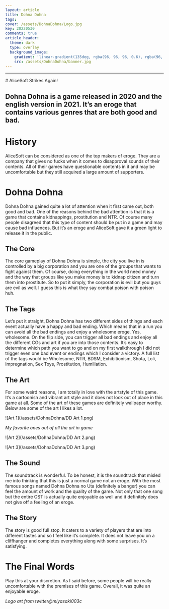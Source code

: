 ```yaml
---
layout: article
title: Dohna Dohna
tags:
cover: /assets/DohnaDohna/Logo.jpg
key: 20220530
comments: true
article_header:
  theme: dark
  type: overlay
  background_image:
    gradient: 'linear-gradient(135deg, rgba(96, 96, 96, 0.6), rgba(96, 96, 96, 0.6))'
    src: /assets/DohnaDohna/banner.jpg
---
```

<hr>
<!--more-->
# AliceSoft Strikes Again!


## Dohna Dohna is a game released in 2020 and the english version in 2021. It’s an eroge that contains various genres that are both good and bad. 


# History

AliceSoft can be considered as one of the top makers of eroge. They are a company that gives no fucks when it comes to disapproval sounds of their contents. All of their games have questionable contents in it and may be uncomfortable but they still acquired a large amount of supporters.


# Dohna Dohna

Dohna Dohna gained quite a lot of attention when it first came out, both good and bad. One of the reasons behind the bad attention is that it is a game that contains kidnappings, prostitution and NTR. Of course many people disagreed that this type of content should be put in a game and may cause bad influences. But it’s an eroge and AliceSoft gave it a green light to release it in the public.


## The Core

The core gameplay of Dohna Dohna is simple, the city you live in is controlled by a big corporation and you are one of the groups that wants to fight against them. Of course, doing everything in the world need money and the way that groups like you make money is to kidnap citizen and turn them into prostitute. So to put it simply, the corporation is evil but you guys are evil as well. I guess this is what they say combat poison with poison huh.


## The Tags

Let’s put it straight, Dohna Dohna has two different sides of things and each event actually have a happy and bad ending. Which means that in a run you can avoid all the bad endings and enjoy a wholesome eroge. Yes, wholesome. On the flip side, you can trigger all bad endings and enjoy all the different CGs and art if you are into those contents. It’s easy to determine which path you want to go and on my first walkthrough I did not trigger even one bad event or endings which I consider a victory. A full list of the tags would be Wholesome, NTR, BDSM, Exhibitionism, Shota, Loli, Impregnation, Sex Toys, Prostitution, Humiliation.


## The Art 

For some weird reasons, I am totally in love with the artstyle of this game. It’s a cartoonish and vibrant art style and it does not look out of place in this game at all. Some of the art of these games are definitely wallpaper worthy. Below are some of the art I likes a lot.


![Art 1](/assets/DohnaDohna/DD Art 1.png)


_My favorite ones out of all the art in game_


![Art 2](/assets/DohnaDohna/DD Art 2.png)



![Art 3](/assets/DohnaDohna/DD Art 3.png)



## The Sound

The soundtrack is wonderful. To be honest, it is the soundtrack that misled me into thinking that this is just a normal game not an eroge. With the most famous songs named Dohna Dohna no Uta (definitely a banger) you can feel the amount of work and the quality of the game. Not only that one song but the entire OST is actually quite enjoyable as well and it definitely does not give off a feeling of an eroge.


## The Story

The story is good full stop. It caters to a variety of players that are into different tastes and so I feel like it’s complete. It does not leave you on a cliffhanger and completes everything along with some surprises. It’s satisfying.


# The Final Words

Play this at your discretion. As I said before, some people will be really uncomfortable with the premises of this game. Overall, it was quite an enjoyable eroge.

_Logo art from twitter@miyasaki003c_
